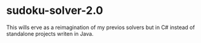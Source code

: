 # sudoku-solver-2.0
This wills erve as a reimagination of my previos solvers but in C# instead of standalone projects writen in Java.

